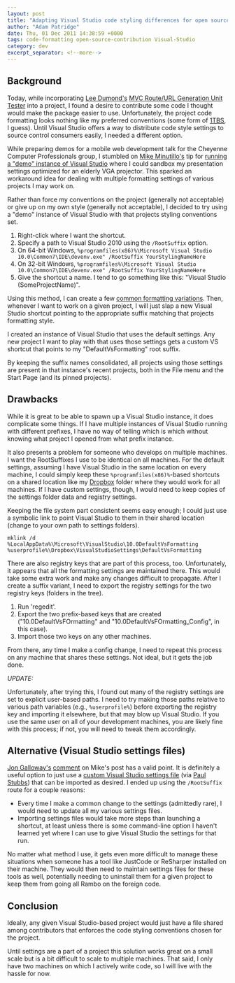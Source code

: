 ```yaml
---
layout: post
title: "Adapting Visual Studio code styling differences for open source project contribution"
author: "Adam Patridge"
date: Thu, 01 Dec 2011 14:38:59 +0000
tags: code-formatting open-source-contribution Visual-Studio
category: dev
excerpt_separator: <!--more-->
---
```


## Background

Today, while incorporating [Lee Dumond's](https://twitter.com/#!/LeeDumond) [MVC Route/URL Generation Unit Tester](http://mvcrouteunittester.codeplex.com/) into a project, I found a desire to contribute some code I thought would make the package easier to use. Unfortunately, the project code formatting looks nothing like my preferred conventions (some form of [1TBS](http://en.wikipedia.org/wiki/Indent_style#Variant:_1TBS), I guess). Until Visual Studio offers a way to distribute code style settings to source control consumers easily, I needed a different option.

While preparing demos for a mobile web development talk for the Cheyenne Computer Professionals group, I stumbled on [Mike Minutillo's](http://twitter.com/wolfbyte) tip for [running a "demo" instance of Visual Studio](http://codermike.com/vs2010-demo-instance) where I could sandbox my presentation settings optimized for an elderly VGA projector. This sparked an workaround idea for dealing with multiple formatting settings of various projects I may work on.

Rather than force my conventions on the project (generally not acceptable) or give up on my own style (generally not acceptable), I decided to try using a "demo" instance of Visual Studio with that projects styling conventions set.

<!--more-->

1. Right-click where I want the shortcut.
1. Specify a path to Visual Studio 2010 using the `/RootSuffix` option.
  1. On 64-bit Windows, `%programfiles(x86)%\Microsoft Visual Studio 10.0\Common7\IDE\devenv.exe"
 /RootSuffix YourStylingNameHere`
  2. On 32-bit Windows, `%programfiles%\Microsoft Visual Studio 10.0\Common7\IDE\devenv.exe" /RootSuffix YourStylingNameHere`
1. Give the shortcut a name. I tend to go something like this: "Visual Studio (SomeProjectName)".

Using this method, I can create a few [common formatting variations](http://en.wikipedia.org/wiki/Indent_style). Then, whenever I want to work on a given project, I will just slap a new Visual Studio shortcut pointing to the appropriate suffix matching that projects formatting style.

I created an instance of Visual Studio that uses the default settings. Any new project I want to play with that uses those settings gets a custom VS shortcut that points to my "DefaultVsFormatting" root suffix.

By keeping the suffix names consolidated, all projects using those settings are present in that instance's recent projects, both in the File menu and the Start Page (and its pinned projects).

## Drawbacks

While it is great to be able to spawn up a Visual Studio instance, it does complicate some things. If I have multiple instances of Visual Studio running with different prefixes, I have no way of telling which is which without knowing what project I opened from what prefix instance.

It also presents a problem for someone who develops on multiple machines. I want the RootSuffixes I use to be identical on all machines. For the default settings, assuming I have Visual Studio in the same location on every machine, I could simply keep these `%programfiles(x86)%`-based shortcuts on a shared location like my [Dropbox](http://db.tt/MM5CStl) folder where they would work for all machines. If I have custom settings, though, I would need to keep copies of the settings folder data and registry settings.

Keeping the file system part consistent seems easy enough; I could just use a symbolic link to point Visual Studio to them in their shared location (change to your own path to settings folders).

    mklink /d %LocalAppData%\Microsoft\VisualStudio\10.0DefaultVsFormatting %userprofile%\Dropbox\VisualStudioSettings\DefaultVsFormatting
    
There are also registry keys that are part of this process, too. Unfortunately, it appears that all the formatting settings are maintained there. This would take some extra work and make any changes difficult to propagate. After I create a suffix variant, I need to export the registry settings for the two registry keys (folders in the tree).

1. Run 'regedit'.
2. Export the two prefix-based keys that are created ("10.0DefaultVsFOrmatting" and "10.0DefaultVsFOrmatting_Config", in this case).
3. Import those two keys on any other machines.

From there, any time I make a config change, I need to repeat this process on any machine that shares these settings. Not ideal, but it gets the job done.

*UPDATE:*

Unfortunately, after trying this, I found out many of the registry settings are set to explicit user-based paths. I need to try making those paths relative to various path variables (e.g., `%userprofile%`) before exporting the registry key and importing it elsewhere, but that may blow up Visual Studio. If you use the same user on all of your development machines, you are likely fine with this process; if not, you will need to tweak them accordingly.

## Alternative (Visual Studio settings files)

[Jon Galloway's](http://weblogs.asp.net/jgalloway/) [comment](http://codermike.com/vs2010-demo-instance#comment-223) on Mike's post has a valid point. It is definitely a useful option to just use a [custom Visual Studio settings file](http://blogs.msdn.com/b/pstubbs/archive/2010/06/16/presentation-mode-in-visual-studio.aspx)  (via [Paul Stubbs](http://social.msdn.microsoft.com/profile/paul%20stubbs%20%5Bmsft%5D/)) that can be imported as desired. I ended up using the `/RootSuffix` route for a couple reasons:

* Every time I make a common change to the settings (admittedly rare), I would need to update all my various settings files.
* Importing settings files would take more steps than launching a shortcut, at least unless there is some command-line option I haven't learned yet where I can use to give Visual Studio the settings for that run.

No matter what method I use, it gets even more difficult to manage these situations when someone has a tool like JustCode or ReSharper installed on their machine. They would then need to maintain settings files for these tools as well, potentially needing to uninstall them for a given project to keep them from going all Rambo on the foreign code.

## Conclusion

Ideally, any given Visual Studio-based project would just have a file shared among contributors that enforces the code styling conventions chosen for the project. 

Until settings are a part of a project this solution works great on a small scale but is a bit difficult to scale to multiple machines. That said, I only have two machines on which I actively write code, so I will live with the hassle for now.

